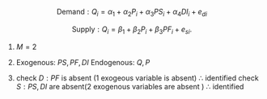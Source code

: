 $$\text{ Demand}: Q_i =\alpha_1+\alpha_2 P_i +\alpha_3 PS_i + \alpha_4 DI_i + e_{di}$$

$$\mbox{ Supply}: Q_i =\beta_1+\beta_2 P_i +\beta_3 PF_i +  e_{si}.$$

1. $M=2$

2. Exogenous: $PS,PF,DI$
Endogenous: $Q,P$

3. check $D: PF$  is absent (1 exogeous variable is absent) $\therefore$  identified 
check $S:PS,DI$ are absent(2 exogenous variables are absent ) $\therefore$  identified 
